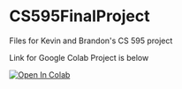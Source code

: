 # CS595FinalProject
Files for Kevin and Brandon's CS 595 project

Link for Google Colab Project is below

[![Open In Colab](https://colab.research.google.com/drive/1qMEyzWUI9cuMD42ISZ_aOM-44x1cDG7V#scrollTo=5PMuBuV1_mrC)](https://colab.research.google.com/github/googlecolab/colabtools/blob/master/notebooks/colab-github-demo.ipynb)
